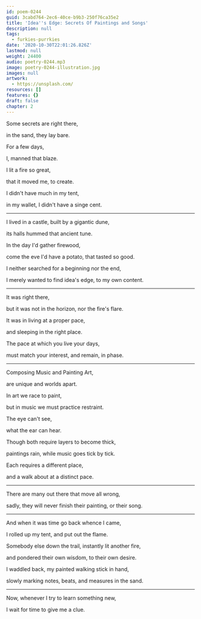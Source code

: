 ```yaml
---
id: poem-0244
guid: 3cabd764-2ec6-40ce-b9b3-250f76ca35e2
title: 'Idea''s Edge: Secrets Of Paintings and Songs'
description: null
tags:
  - furkies-purrkies
date: '2020-10-30T22:01:26.826Z'
lastmod: null
weight: 24400
audio: poetry-0244.mp3
image: poetry-0244-illustration.jpg
images: null
artwork:
  - https://unsplash.com/
resources: []
features: {}
draft: false
chapter: 2
---
```


Some secrets are right there,

in the sand, they lay bare.

For a few days,

I, manned that blaze.

I lit a fire so great,

that it moved me, to create.

I didn't have much in my tent,

in my wallet, I didn't have a singe cent.

---

I lived in a castle, built by a gigantic dune,

its halls hummed that ancient tune.

In the day I'd gather firewood,

come the eve I'd have a potato, that tasted so good.

I neither searched for a beginning nor the end,

I merely wanted to find idea's edge, to my own content.

---

It was right there,

but it was not in the horizon, nor the fire's flare.

It was in living at a proper pace,

and sleeping in the right place.

The pace at which you live your days,

must match your interest, and remain, in phase.

---

Composing Music and Painting Art,

are unique and worlds apart.

In art we race to paint,

but in music we must practice restraint.

The eye can't see,

what the ear can hear.

Though both require layers to become thick,

paintings rain, while music goes tick by tick.

Each requires a different place,

and a walk about at a distinct pace.

---

There are many out there that move all wrong,

sadly, they will never finish their painting, or their song.

---

And when it was time go back whence I came,

I rolled up my tent, and put out the flame.

Somebody else down the trail, instantly lit another fire,

and pondered their own wisdom, to their own desire.

I waddled back, my painted walking stick in hand,

slowly marking notes, beats, and measures in the sand.

---

Now, whenever I try to learn something new,

I wait for time to give me a clue.
